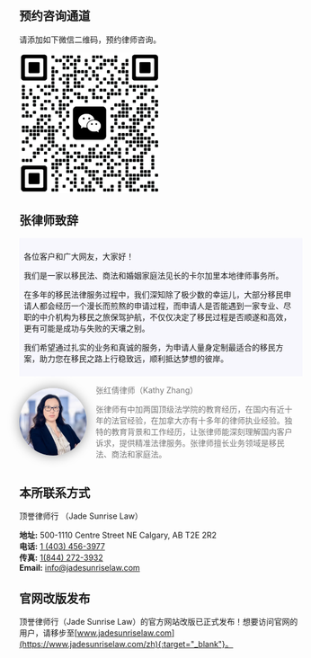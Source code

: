 <style>

img.avatar {
  border-radius: 50%;
  box-shadow: 0 0 20px rgba(0, 0, 0, 0.4);
	width: 120px;
}

.undersign-container {
	display: flex;
	justify-content: flex-start;
	align-items: center;
	/* flex-direction: column; */
}

.text-wrapper {
	padding: 0 1rem;
	color: #777;
}

.kathySayHello {
	background: #E6E6FA44;
	padding: 0.5rem;
}

@media (max-width: 700px) {
.undersign-container {
	align-items: flex-start;
}
.text-wrapper {
	padding-right: 0;
} 
img.avatar {
	width: 80px;
	translate: 0 1rem;
}
}
</style>

## 预约咨询通道

请添加如下微信二维码，预约律师咨询。

 <!-- <img src="https://lh3.googleusercontent.com/pw/ADCreHe0K9_l3jNAaogd4gRddcWLQ2RLgWkRUnwuSJrPckqJVP6hsW2UD2JPCC-Wygvn7RwtFgb__fOjeepgZQipsI2QOryxCxr_wyeX6CVWFcnFVEpWHlg=w600-h315-p-k" style="max-width: 250px;"/> -->

 <!-- ![img](QR-Kathy.jpg) -->

 <img src="qr_kathy.jpg" style="max-width: 250px"/>

## 张律师致辞

<div class="kathySayHello">
<p>各位客户和广大网友，大家好！</p>

<p>我们是一家以移民法、商法和婚姻家庭法见长的卡尔加里本地律师事务所。</p>

<p>在多年的移民法律服务过程中，我们深知除了极少数的幸运儿，大部分移民申请人都会经历一个漫长而煎熬的申请过程，而申请人是否能遇到一家专业、尽职的中介机构为移民之旅保驾护航，不仅仅决定了移民过程是否顺遂和高效，更有可能是成功与失败的天壤之别。</p>

<p>我们希望通过扎实的业务和真诚的服务，为申请人量身定制最适合的移民方案，助力您在移民之路上行稳致远，顺利抵达梦想的彼岸。</p>
</div>

<div class="undersign-container">
<img class="avatar" src="/assets/img/kathy.jpg" alt="Avatar">

<div class="text-wrapper">
<p>张红倩律师（Kathy Zhang）</p>

<p>张律师有中加两国顶级法学院的教育经历，在国内有近十年的法官经验，在加拿大亦有十多年的律师执业经验。独特的教育背景和工作经历，让张律师能深刻理解国内客户诉求，提供精准法律服务。张律师擅长业务领域是移民法、商法和家庭法。</p>
</div>
</div>

## 本所联系方式

顶誉律师行 （Jade Sunrise Law）

**地址:** 500-1110 Centre Street NE Calgary, AB T2E 2R2 <br>
**电话:** [1 (403) 456-3977](tel:14034563977)<br>
**传真:** [1(844) 272-3932](tel:18442723932)<br>
**Email:** [info@jadesunriselaw.com](mailto:info@jadesunriselaw.com)<br>


## 官网改版发布

顶誉律师行（Jade Sunrise Law）的官方网站改版已正式发布！想要访问官网的用户，请移步至[www.jadesunriselaw.com](https://www.jadesunriselaw.com/zh){:target="_blank"}。

<!-- 
## 办公地址

按空格键或刷新页面，显示地图

<div id="map" style="height: 320px"></div>
<script src="../../assets/js/leaf-map.js"></script>

<script> 
document.addEventListener("keydown", (e)=>{
	// console.log(e.keyCode);
	if (e.keyCode == 32 ) document.location.reload()});
</script> -->